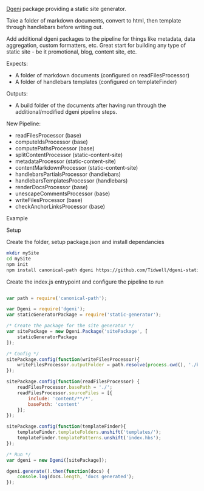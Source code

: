 
[Dgeni](https://github.com/angular/dgeni) package providing a static site generator.

Take a folder of markdown documents, convert to html, then template through handlebars before writing out.

Add additional dgeni packages to the pipeline for things like metadata, data aggregation, custom formatters, etc.  Great start for building any type of static site - be it promotional, blog, content site, etc.


Expects:

* A folder of markdown documents (configured on readFilesProcessor)
* A folder of handlebars templates (configured on templateFinder)

Outputs:

* A build folder of the documents after having run through the additional/modified dgeni pipeline steps.

New Pipeline:

* readFilesProcessor (base)
* computeIdsProcessor (base)
* computePathsProcessor (base)
* splitContentProcessor (static-content-site)
* metadataProcessor (static-content-site)
* contentMarkdownProcessor (static-content-site)
* handlebarsPartialsProcessor (handlebars)
* handlebarsTemplatesProcessor (handlebars)
* renderDocsProcessor (base)
* unescapeCommentsProcessor (base)
* writeFilesProcessor (base)
* checkAnchorLinksProcessor (base)


Example

Setup

Create the folder, setup package.json and install dependancies

```bash
mkdir mySite
cd mySite
npm init
npm install canonical-path dgeni https://github.com/Tidwell/dgeni-static-gen.git --save
```

Create the index.js entrypoint and configure the pipeline to run


```javascript

var path = require('canonical-path');

var Dgeni = require('dgeni');
var staticGeneratorPackage = require('static-generator');

/* Create the package for the site generator */
var sitePackage = new Dgeni.Package('sitePackage', [
    staticGeneratorPackage
]);

/* Config */
sitePackage.config(function(writeFilesProcessor){
    writeFilesProcessor.outputFolder = path.resolve(process.cwd(), './build');
});

sitePackage.config(function(readFilesProcessor) {
    readFilesProcessor.basePath = './';
    readFilesProcessor.sourceFiles = [{
        include: 'content/**/*',
        basePath: 'content'
    }];
});

sitePackage.config(function(templateFinder){
    templateFinder.templateFolders.unshift('templates/');
    templateFinder.templatePatterns.unshift('index.hbs');
});

/* Run */
var dgeni = new Dgeni([sitePackage]);

dgeni.generate().then(function(docs) {
    console.log(docs.length, 'docs generated');
});

```